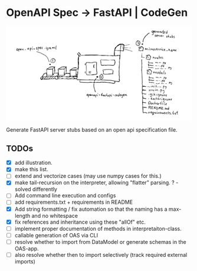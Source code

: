 # OpenAPI Spec -> FastAPI | CodeGen

<p align="center">
  <a href="#"><img src=".github/illustration.svg" /></a>
</p>

Generate FastAPI server stubs based on an open api specification file.


## TODOs

- [x] add illustration.
- [x] make this list.
- [ ] extend and vectorize cases (may use numpy cases for this.)
- [x] make tail-recursion on the interpreter, allowing "flatter" parsing. ?  - solved differently
- [ ] Add command line execution and configs 
- [ ] add requirements.txt + requirements in README
- [x] Add string formatting / fix automation so that the naming has a max-length and no whitespace
- [x] fix references and inheritance using these "allOf" etc. 
- [ ] implement proper documentation of methods in interpretaiton-class. 
- [ ] callable generation of OAS via CLI 
- [ ] resolve whether to import from DataModel or generate schemas in the OAS-app. 
- [ ] also resolve whether then to import selectively (track required external imports)
